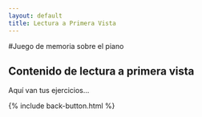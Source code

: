 ```yaml
---
layout: default
title: Lectura a Primera Vista
---
```


#Juego de memoria sobre el piano

## Contenido de lectura a primera vista

Aquí van tus ejercicios...

{% include back-button.html %}

